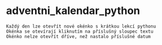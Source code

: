 # adventni_kalendar_python
    Každý den lze otevřít nové okénko s krátkou lekcí pythonu
    Okénka se otevírají kliknutím na příslušný sloupec textu
    Okénko nelze otevřít dříve, než nastalo příslušné datum
